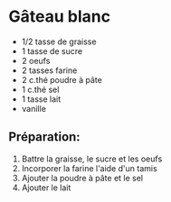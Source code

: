 # Gâteau blanc

- 1/2 tasse de graisse
- 1 tasse de sucre
- 2 oeufs
- 2 tasses farine
- 2 c.thé poudre à pâte
- 1 c.thé sel
- 1 tasse lait
- vanille

## Préparation:

1. Battre la graisse, le sucre et les oeufs
2. Incorporer la farine l'aide d'un tamis
3. Ajouter la poudre à pâte et le sel
4. Ajouter le lait
